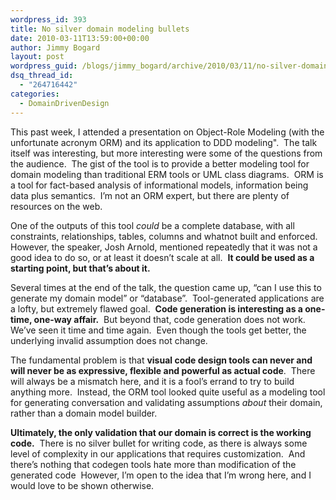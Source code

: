 ```yaml
---
wordpress_id: 393
title: No silver domain modeling bullets
date: 2010-03-11T13:59:00+00:00
author: Jimmy Bogard
layout: post
wordpress_guid: /blogs/jimmy_bogard/archive/2010/03/11/no-silver-domain-modeling-bullets.aspx
dsq_thread_id:
  - "264716442"
categories:
  - DomainDrivenDesign
---
```

This past week, I attended a presentation on Object-Role Modeling (with the unfortunate acronym ORM) and its application to DDD modeling".&#160; The talk itself was interesting, but more interesting were some of the questions from the audience.&#160; The gist of the tool is to provide a better modeling tool for domain modeling than traditional ERM tools or UML class diagrams.&#160; ORM is a tool for fact-based analysis of informational models, information being data plus semantics.&#160; I’m not an ORM expert, but there are plenty of resources on the web.

One of the outputs of this tool _could_ be a complete database, with all constraints, relationships, tables, columns and whatnot built and enforced.&#160; However, the speaker, Josh Arnold, mentioned repeatedly that it was not a good idea to do so, or at least it doesn’t scale at all.&#160; **It could be used as a starting point, but that’s about it.**

Several times at the end of the talk, the question came up, “can I use this to generate my domain model” or “database”.&#160; Tool-generated applications are a lofty, but extremely flawed goal.&#160; **Code generation is interesting as a one-time, one-way affair.**&#160; But beyond that, code generation does not work.&#160; We’ve seen it time and time again.&#160; Even though the tools get better, the underlying invalid assumption does not change.

The fundamental problem is that **visual code design tools can never and will never be as expressive, flexible and powerful as actual code**.&#160; There will always be a mismatch here, and it is a fool’s errand to try to build anything more.&#160; Instead, the ORM tool looked quite useful as a modeling tool for generating conversation and validating assumptions _about_ their domain, rather than a domain model builder.

**Ultimately, the only validation that our domain is correct is the working code.**&#160; There is no silver bullet for writing code, as there is always some level of complexity in our applications that requires customization.&#160; And there’s nothing that codegen tools hate more than modification of the generated code&#160; However, I’m open to the idea that I’m wrong here, and I would love to be shown otherwise.